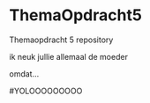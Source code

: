 ThemaOpdracht5
==============

Themaopdracht 5 repository

ik neuk jullie allemaal de moeder


omdat...




#YOLOOOOOOOOO
